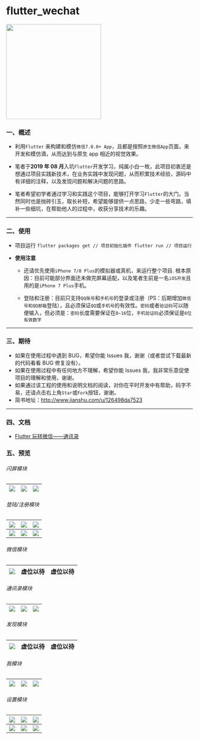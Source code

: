 # flutter_wechat

<img src="snapshots/logo.png" width="256px" height="256px" />

### 一、概述

- 利用`Flutter` 来构建和模仿`微信7.0.0+ App`，且都是按照`原生微信App`页面，来开发和模仿滴，从而达到与原生 app 相近的视觉效果。

- 笔者于**2019 年 08 月**入坑`Flutter`开发学习，纯属小白一枚，此项目初衷还是想通过项目实践新技术，在业务实践中发现问题，从而积累技术经验，源码中有详细的注释，以及发现问题和解决问题的思路。

- 笔者希望初学者通过学习和实践这个项目，能够打开学习`Flutter`的大门。当然同时也是抛砖引玉，取长补短，希望能够提供一点思路，少走一些弯路，填补一些细坑，在帮助他人的过程中，收获分享技术的乐趣。

---

### 二、使用

- 项目运行
  `flutter packages get // 项目初始化插件 flutter run // 项目运行`
- **使用注意**

  - 还请优先使用`iPhone 7/8 Plus`的模拟器或真机，来运行整个项目. 根本原因：目前可能部分界面还未做完屏幕适配，以及笔者生前是一名`iOS开发`且用的是`iPhone 7 Plus`手机。

  - 登陆和注册：目前只支持`QQ账号`和`手机号`的登录或注册（PS：后期增加`微信号和QQ邮箱`登陆），且必须保证`QQ`或`手机号`的有效性。`密码`或者`验证码`可以随便输入，但必须是：`密码`长度需要保证在`8~16`位，`手机验证码`必须保证是`6位有效数字`

---

### 三、期待

- 如果在使用过程中遇到 BUG，希望你能 Issues 我，谢谢（或者尝试下载最新的代码看看 BUG 修复没有）。
- 如果在使用过程中有任何地方不理解，希望你能 Issues 我，我非常乐意促使项目的理解和使用，谢谢。
- 如果通过该工程的使用和说明文档的阅读，对你在平时开发中有帮助，码字不易，还请点击右上角`Star`或`Fork`按钮，谢谢。
- 简书地址：<http://www.jianshu.com/u/126498da7523>

---

### 四、文档

- [Flutter 玩转微信——通讯录](https://www.jianshu.com/p/8d136f31b8a2)

### 五、预览

###### 闪屏模块

| ![](https://github.com/CoderMikeHe/WeChat_Resource/blob/master/snapshots/splash/splash_page_0.png) | ![](https://github.com/CoderMikeHe/WeChat_Resource/blob/master/snapshots/splash/splash_page_1.png) | ![](https://github.com/CoderMikeHe/WeChat_Resource/blob/master/snapshots/splash/splash_page_2.png) |
| :------------------------------------------------------------------------------------------------: | :------------------------------------------------------------------------------------------------: | :------------------------------------------------------------------------------------------------: |


###### 登陆/注册模块

|    ![](https://github.com/CoderMikeHe/WeChat_Resource/blob/master/snapshots/login/login_page.png)    |   ![](https://github.com/CoderMikeHe/WeChat_Resource/blob/master/snapshots/login/register_page.png)    |   ![](https://github.com/CoderMikeHe/WeChat_Resource/blob/master/snapshots/login/other_login_page.png)   |
| :--------------------------------------------------------------------------------------------------: | :----------------------------------------------------------------------------------------------------: | :------------------------------------------------------------------------------------------------------: |
| ![](https://github.com/CoderMikeHe/WeChat_Resource/blob/master/snapshots/login/phone_login_page.png) | ![](https://github.com/CoderMikeHe/WeChat_Resource/blob/master/snapshots/login/current_login_page.png) | ![](https://github.com/CoderMikeHe/WeChat_Resource/blob/master/snapshots/login/language_picker_page.png) |

###### 微信模块

| ![](https://github.com/CoderMikeHe/WeChat_Resource/blob/master/snapshots/mainframe/mainframe_page_0.png) | 虚位以待 | 虚位以待 |
| :------------------------------------------------------------------------------------------------------: | :------: | :------: |


###### 通讯录模块

| ![](https://github.com/CoderMikeHe/WeChat_Resource/blob/master/snapshots/contacts/contacts_page_0.png) | ![](https://github.com/CoderMikeHe/WeChat_Resource/blob/master/snapshots/contacts/contacts_page_1.png) | ![](https://github.com/CoderMikeHe/WeChat_Resource/blob/master/snapshots/contacts/contacts_page_2.png) |
| :----------------------------------------------------------------------------------------------------: | :----------------------------------------------------------------------------------------------------: | :----------------------------------------------------------------------------------------------------: |


###### 发现模块

| ![](https://github.com/CoderMikeHe/WeChat_Resource/blob/master/snapshots/discover/discover_page_0.png) | 虚位以待 | 虚位以待 |
| :----------------------------------------------------------------------------------------------------: | :------: | :------: |


###### 我模块

| ![](https://github.com/CoderMikeHe/WeChat_Resource/blob/master/snapshots/profile/profile_page_0.png) | ![](https://github.com/CoderMikeHe/WeChat_Resource/blob/master/snapshots/profile/user_info_page.png) | ![](https://github.com/CoderMikeHe/WeChat_Resource/blob/master/snapshots/profile/more_info_page.png) |
| :--------------------------------------------------------------------------------------------------: | :--------------------------------------------------------------------------------------------------: | :--------------------------------------------------------------------------------------------------: |


###### 设置模块

| ![](https://github.com/CoderMikeHe/WeChat_Resource/blob/master/snapshots/setting/setting_page.png)  | ![](https://github.com/CoderMikeHe/WeChat_Resource/blob/master/snapshots/setting/account_security_page.png) | ![](https://github.com/CoderMikeHe/WeChat_Resource/blob/master/snapshots/setting/message_notify_page.png) |
| :-------------------------------------------------------------------------------------------------: | :---------------------------------------------------------------------------------------------------------: | :-------------------------------------------------------------------------------------------------------: |
| ![](https://github.com/CoderMikeHe/WeChat_Resource/blob/master/snapshots/setting/privates_page.png) |     ![](https://github.com/CoderMikeHe/WeChat_Resource/blob/master/snapshots/setting/general_page.png)      |  ![](https://github.com/CoderMikeHe/WeChat_Resource/blob/master/snapshots/setting/about_wechat_page.png)  |
